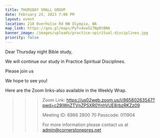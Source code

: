 ```yaml
---
title: THURSDAY SMALL GROUP
date: February 23, 2023 7:00 PM
layout: event
location: 218 Overhulse Rd NW Olympia, WA
map_link: https://goo.gl/maps/Pyfv4vwS17NpRtBN6
banner_image: /images/uploads/practice-spiritual-disciplines.jpg
priority: false
---
```

Dear Thursday night Bible study,

<!--StartFragment-->

<!--StartFragment-->

We will continue our study in Practice Spiritual Disciplines.

<!--StartFragment-->

<!--EndFragment-->

<!--EndFragment-->

Please join us

<!--EndFragment-->We hope to see you!

Here are the Zoom links-also available in the Weekly Wrap.

<!--\\\\\\\\\\\\\\\\\\\\\\\\\\\\\\\\\\\\\\\\\\\\\\\\\\\\\\\\\\[if !supportLineBreakNewLine]-->

<!--\\\\\\\\\\\\\\\\\\\\\\\\\\\\\\\\\\\\\\\\\\\\\\\\\\\\\\\\\\[endif]-->

<!--EndFragment-->

> > > Zoom Link: <https://us02web.zoom.us/j/86580263547?pwd=c29iWnZTVnZPSXR0YnhVUE8rbzRKZz09>
> > >
> > > Meeting ID: 6988 2800 70
> > > Passcode: 011904
> > >
> > > For more information please contact us at admin@cornerstonepres.net